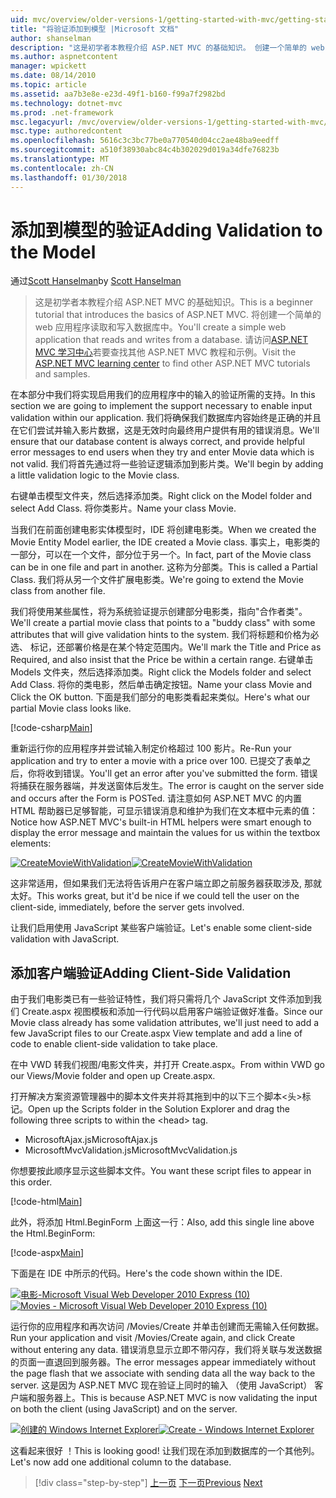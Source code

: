 ```yaml
---
uid: mvc/overview/older-versions-1/getting-started-with-mvc/getting-started-with-mvc-part7
title: "将验证添加到模型 |Microsoft 文档"
author: shanselman
description: "这是初学者本教程介绍 ASP.NET MVC 的基础知识。 创建一个简单的 web 应用程序读取和写入数据库中。"
ms.author: aspnetcontent
manager: wpickett
ms.date: 08/14/2010
ms.topic: article
ms.assetid: aa7b3e8e-e23d-49f1-b160-f99a7f2982bd
ms.technology: dotnet-mvc
ms.prod: .net-framework
msc.legacyurl: /mvc/overview/older-versions-1/getting-started-with-mvc/getting-started-with-mvc-part7
msc.type: authoredcontent
ms.openlocfilehash: 5616c3c3bc77be0a770540d04cc2ae48ba9eedff
ms.sourcegitcommit: a510f38930abc84c4b302029d019a34dfe76823b
ms.translationtype: MT
ms.contentlocale: zh-CN
ms.lasthandoff: 01/30/2018
---
```

<a name="adding-validation-to-the-model"></a><span data-ttu-id="b5ed2-104">添加到模型的验证</span><span class="sxs-lookup"><span data-stu-id="b5ed2-104">Adding Validation to the Model</span></span>
====================
<span data-ttu-id="b5ed2-105">通过[Scott Hanselman](https://github.com/shanselman)</span><span class="sxs-lookup"><span data-stu-id="b5ed2-105">by [Scott Hanselman](https://github.com/shanselman)</span></span>

> <span data-ttu-id="b5ed2-106">这是初学者本教程介绍 ASP.NET MVC 的基础知识。</span><span class="sxs-lookup"><span data-stu-id="b5ed2-106">This is a beginner tutorial that introduces the basics of ASP.NET MVC.</span></span> <span data-ttu-id="b5ed2-107">将创建一个简单的 web 应用程序读取和写入数据库中。</span><span class="sxs-lookup"><span data-stu-id="b5ed2-107">You'll create a simple web application that reads and writes from a database.</span></span> <span data-ttu-id="b5ed2-108">请访问[ASP.NET MVC 学习中心](../../../index.md)若要查找其他 ASP.NET MVC 教程和示例。</span><span class="sxs-lookup"><span data-stu-id="b5ed2-108">Visit the [ASP.NET MVC learning center](../../../index.md) to find other ASP.NET MVC tutorials and samples.</span></span>


<span data-ttu-id="b5ed2-109">在本部分中我们将实现启用我们的应用程序中的输入的验证所需的支持。</span><span class="sxs-lookup"><span data-stu-id="b5ed2-109">In this section we are going to implement the support necessary to enable input validation within our application.</span></span> <span data-ttu-id="b5ed2-110">我们将确保我们数据库内容始终是正确的并且在它们尝试并输入影片数据，这是无效时向最终用户提供有用的错误消息。</span><span class="sxs-lookup"><span data-stu-id="b5ed2-110">We'll ensure that our database content is always correct, and provide helpful error messages to end users when they try and enter Movie data which is not valid.</span></span> <span data-ttu-id="b5ed2-111">我们将首先通过将一些验证逻辑添加到影片类。</span><span class="sxs-lookup"><span data-stu-id="b5ed2-111">We'll begin by adding a little validation logic to the Movie class.</span></span>

<span data-ttu-id="b5ed2-112">右键单击模型文件夹，然后选择添加类。</span><span class="sxs-lookup"><span data-stu-id="b5ed2-112">Right click on the Model folder and select Add Class.</span></span> <span data-ttu-id="b5ed2-113">将你类影片。</span><span class="sxs-lookup"><span data-stu-id="b5ed2-113">Name your class Movie.</span></span>

<span data-ttu-id="b5ed2-114">当我们在前面创建电影实体模型时，IDE 将创建电影类。</span><span class="sxs-lookup"><span data-stu-id="b5ed2-114">When we created the Movie Entity Model earlier, the IDE created a Movie class.</span></span> <span data-ttu-id="b5ed2-115">事实上，电影类的一部分，可以在一个文件，部分位于另一个。</span><span class="sxs-lookup"><span data-stu-id="b5ed2-115">In fact, part of the Movie class can be in one file and part in another.</span></span> <span data-ttu-id="b5ed2-116">这称为分部类。</span><span class="sxs-lookup"><span data-stu-id="b5ed2-116">This is called a Partial Class.</span></span> <span data-ttu-id="b5ed2-117">我们将从另一个文件扩展电影类。</span><span class="sxs-lookup"><span data-stu-id="b5ed2-117">We're going to extend the Movie class from another file.</span></span>

<span data-ttu-id="b5ed2-118">我们将使用某些属性，将为系统验证提示创建部分电影类，指向"合作者类"。</span><span class="sxs-lookup"><span data-stu-id="b5ed2-118">We'll create a partial movie class that points to a "buddy class" with some attributes that will give validation hints to the system.</span></span> <span data-ttu-id="b5ed2-119">我们将标题和价格为必选、 标记，还部署价格是在某个特定范围内。</span><span class="sxs-lookup"><span data-stu-id="b5ed2-119">We'll mark the Title and Price as Required, and also insist that the Price be within a certain range.</span></span> <span data-ttu-id="b5ed2-120">右键单击 Models 文件夹，然后选择添加类。</span><span class="sxs-lookup"><span data-stu-id="b5ed2-120">Right click the Models folder and select Add Class.</span></span> <span data-ttu-id="b5ed2-121">将你的类电影，然后单击确定按钮。</span><span class="sxs-lookup"><span data-stu-id="b5ed2-121">Name your class Movie and Click the OK button.</span></span> <span data-ttu-id="b5ed2-122">下面是我们部分的电影类看起来类似。</span><span class="sxs-lookup"><span data-stu-id="b5ed2-122">Here's what our partial Movie class looks like.</span></span>

[!code-csharp[Main](getting-started-with-mvc-part7/samples/sample1.cs)]

<span data-ttu-id="b5ed2-123">重新运行你的应用程序并尝试输入制定价格超过 100 影片。</span><span class="sxs-lookup"><span data-stu-id="b5ed2-123">Re-Run your application and try to enter a movie with a price over 100.</span></span> <span data-ttu-id="b5ed2-124">已提交了表单之后，你将收到错误。</span><span class="sxs-lookup"><span data-stu-id="b5ed2-124">You'll get an error after you've submitted the form.</span></span> <span data-ttu-id="b5ed2-125">错误将捕获在服务器端，并发送窗体后发生。</span><span class="sxs-lookup"><span data-stu-id="b5ed2-125">The error is caught on the server side and occurs after the Form is POSTed.</span></span> <span data-ttu-id="b5ed2-126">请注意如何 ASP.NET MVC 的内置 HTML 帮助器已足够智能，可显示错误消息和维护为我们在文本框中元素的值：</span><span class="sxs-lookup"><span data-stu-id="b5ed2-126">Notice how ASP.NET MVC's built-in HTML helpers were smart enough to display the error message and maintain the values for us within the textbox elements:</span></span>

<span data-ttu-id="b5ed2-127">[![CreateMovieWithValidation](getting-started-with-mvc-part7/_static/image2.png)](getting-started-with-mvc-part7/_static/image1.png)</span><span class="sxs-lookup"><span data-stu-id="b5ed2-127">[![CreateMovieWithValidation](getting-started-with-mvc-part7/_static/image2.png)](getting-started-with-mvc-part7/_static/image1.png)</span></span>

<span data-ttu-id="b5ed2-128">这非常适用，但如果我们无法将告诉用户在客户端立即之前服务器获取涉及, 那就太好。</span><span class="sxs-lookup"><span data-stu-id="b5ed2-128">This works great, but it'd be nice if we could tell the user on the client-side, immediately, before the server gets involved.</span></span>

<span data-ttu-id="b5ed2-129">让我们启用使用 JavaScript 某些客户端验证。</span><span class="sxs-lookup"><span data-stu-id="b5ed2-129">Let's enable some client-side validation with JavaScript.</span></span>

## <a name="adding-client-side-validation"></a><span data-ttu-id="b5ed2-130">添加客户端验证</span><span class="sxs-lookup"><span data-stu-id="b5ed2-130">Adding Client-Side Validation</span></span>

<span data-ttu-id="b5ed2-131">由于我们电影类已有一些验证特性，我们将只需将几个 JavaScript 文件添加到我们 Create.aspx 视图模板和添加一行代码以启用客户端验证做好准备。</span><span class="sxs-lookup"><span data-stu-id="b5ed2-131">Since our Movie class already has some validation attributes, we'll just need to add a few JavaScript files to our Create.aspx View template and add a line of code to enable client-side validation to take place.</span></span>

<span data-ttu-id="b5ed2-132">在中 VWD 转我们视图/电影文件夹，并打开 Create.aspx。</span><span class="sxs-lookup"><span data-stu-id="b5ed2-132">From within VWD go our Views/Movie folder and open up Create.aspx.</span></span>

<span data-ttu-id="b5ed2-133">打开解决方案资源管理器中的脚本文件夹并将其拖到中的以下三个脚本&lt;头&gt;标记。</span><span class="sxs-lookup"><span data-stu-id="b5ed2-133">Open up the Scripts folder in the Solution Explorer and drag the following three scripts to within the &lt;head&gt; tag.</span></span>

- <span data-ttu-id="b5ed2-134">MicrosoftAjax.js</span><span class="sxs-lookup"><span data-stu-id="b5ed2-134">MicrosoftAjax.js</span></span>
- <span data-ttu-id="b5ed2-135">MicrosoftMvcValidation.js</span><span class="sxs-lookup"><span data-stu-id="b5ed2-135">MicrosoftMvcValidation.js</span></span>

<span data-ttu-id="b5ed2-136">你想要按此顺序显示这些脚本文件。</span><span class="sxs-lookup"><span data-stu-id="b5ed2-136">You want these script files to appear in this order.</span></span>

[!code-html[Main](getting-started-with-mvc-part7/samples/sample2.html)]

<span data-ttu-id="b5ed2-137">此外，将添加 Html.BeginForm 上面这一行：</span><span class="sxs-lookup"><span data-stu-id="b5ed2-137">Also, add this single line above the Html.BeginForm:</span></span>

[!code-aspx[Main](getting-started-with-mvc-part7/samples/sample3.aspx)]

<span data-ttu-id="b5ed2-138">下面是在 IDE 中所示的代码。</span><span class="sxs-lookup"><span data-stu-id="b5ed2-138">Here's the code shown within the IDE.</span></span>

<span data-ttu-id="b5ed2-139">[![电影-Microsoft Visual Web Developer 2010 Express (10)](getting-started-with-mvc-part7/_static/image4.png)](getting-started-with-mvc-part7/_static/image3.png)</span><span class="sxs-lookup"><span data-stu-id="b5ed2-139">[![Movies - Microsoft Visual Web Developer 2010 Express (10)](getting-started-with-mvc-part7/_static/image4.png)](getting-started-with-mvc-part7/_static/image3.png)</span></span>

<span data-ttu-id="b5ed2-140">运行你的应用程序和再次访问 /Movies/Create 并单击创建而无需输入任何数据。</span><span class="sxs-lookup"><span data-stu-id="b5ed2-140">Run your application and visit /Movies/Create again, and click Create without entering any data.</span></span> <span data-ttu-id="b5ed2-141">错误消息显示立即不带闪存，我们将关联与发送数据的页面一直退回到服务器。</span><span class="sxs-lookup"><span data-stu-id="b5ed2-141">The error messages appear immediately without the page flash that we associate with sending data all the way back to the server.</span></span> <span data-ttu-id="b5ed2-142">这是因为 ASP.NET MVC 现在验证上同时的输入 （使用 JavaScript） 客户端和服务器上。</span><span class="sxs-lookup"><span data-stu-id="b5ed2-142">This is because ASP.NET MVC is now validating the input on both the client (using JavaScript) and on the server.</span></span>

<span data-ttu-id="b5ed2-143">[![创建的 Windows Internet Explorer](getting-started-with-mvc-part7/_static/image6.png)](getting-started-with-mvc-part7/_static/image5.png)</span><span class="sxs-lookup"><span data-stu-id="b5ed2-143">[![Create - Windows Internet Explorer](getting-started-with-mvc-part7/_static/image6.png)](getting-started-with-mvc-part7/_static/image5.png)</span></span>

<span data-ttu-id="b5ed2-144">这看起来很好 ！</span><span class="sxs-lookup"><span data-stu-id="b5ed2-144">This is looking good!</span></span> <span data-ttu-id="b5ed2-145">让我们现在添加到数据库的一个其他列。</span><span class="sxs-lookup"><span data-stu-id="b5ed2-145">Let's now add one additional column to the database.</span></span>

>[!div class="step-by-step"]
<span data-ttu-id="b5ed2-146">[上一页](getting-started-with-mvc-part6.md)
[下一页](getting-started-with-mvc-part8.md)</span><span class="sxs-lookup"><span data-stu-id="b5ed2-146">[Previous](getting-started-with-mvc-part6.md)
[Next](getting-started-with-mvc-part8.md)</span></span>
